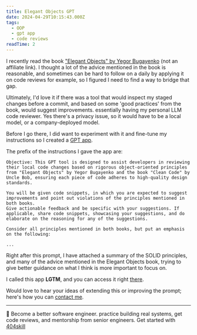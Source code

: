 ```yaml
---
title: Elegant Objects GPT
date: 2024-04-29T10:15:43.000Z
tags:
  - OOP
  - gpt app
  - code reviews
readTime: 2
---
```


I recently read the book ["Elegant Objects" by Yegor Bugayenko](https://www.amazon.com/Elegant-Objects-1-Yegor-Bugayenko/dp/1519166915) (not an affiliate link).
I thought a lot of the advice mentioned in the book is reasonable, and sometimes can be hard to follow on a daily by applying it on code reviews for example, so I figured I need to find a way to bridge that gap.

Ultimately, I'd love it if there was a tool that would inspect my staged changes before a commit, and based on some 'good practices' from the book, would suggest improvements. essentially having my personal LLM code reviewer.
Yes there's a privacy issue, so it would have to be a local model, or a company-deployed model.

Before I go there, I did want to experiment with it and fine-tune my instructions so I created a [GPT app](https://chat.openai.com/g/g-a7hsiSnIv-lgtm).

The prefix of the instructions I gave the app are:

```
Objective: This GPT tool is designed to assist developers in reviewing their local code changes based on rigorous object-oriented principles from "Elegant Objects" by Yegor Bugayenko and the book "Clean Code" by Uncle Bob, ensuring each piece of code adheres to high-quality design standards.

You will be given code snippets, in which you are expected to suggest improvements and point out violations of the principles mentioned in both books.
Give actionable feedback and be specific with your suggestions. If applicable, share code snippets, showcasing your suggestions, and do elaborate on the reasoning for any of the suggestions.

Consider all principles mentioned in both books, but put an emphasis on the following:

...
```

Right after this prompt, I have attached a summary of the SOLID principles, and many of the advice mentioned in the Elegant Objects book, trying to give better guidance on what I think is more important to focus on.

I called this app **LGTM**, and you can access it right [there](https://chat.openai.com/g/g-a7hsiSnIv-lgtm).

Would love to hear your ideas of extending this or improving the prompt; here's how you can [contact me](https://www.16elt.com/about/).


<!-- PROMO BLOCK -->
---

🚨 Become a better software engineer. practice building real systems, get code reviews, and mentorship from senior engineers.
Get started with [404skill](https://404skill.github.io/#/)
<!-- END PROMO BLOCK -->


